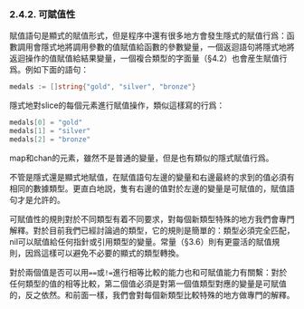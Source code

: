 ### 2.4.2. 可賦值性

賦值語句是顯式的賦值形式，但是程序中還有很多地方會發生隱式的賦值行爲：函數調用會隱式地將調用參數的值賦值給函數的參數變量，一個返迴語句將隱式地將返迴操作的值賦值給結果變量，一個複合類型的字面量（§4.2）也會産生賦值行爲。例如下面的語句：

```Go
medals := []string{"gold", "silver", "bronze"} 
```

隱式地對slice的每個元素進行賦值操作，類似這樣寫的行爲：

```Go
medals[0] = "gold" 
medals[1] = "silver" 
medals[2] = "bronze" 
```

map和chan的元素，雖然不是普通的變量，但是也有類似的隱式賦值行爲。

不管是隱式還是顯式地賦值，在賦值語句左邊的變量和右邊最終的求到的值必須有相同的數據類型。更直白地説，隻有右邊的值對於左邊的變量是可賦值的，賦值語句才是允許的。

可賦值性的規則對於不同類型有着不同要求，對每個新類型特殊的地方我們會專門解釋。對於目前我們已經討論過的類型，它的規則是簡單的：類型必須完全匹配，nil可以賦值給任何指針或引用類型的變量。常量（§3.6）則有更靈活的賦值規則，因爲這樣可以避免不必要的顯式的類型轉換。

對於兩個值是否可以用`==`或`!=`進行相等比較的能力也和可賦值能力有關繫：對於任何類型的值的相等比較，第二個值必須是對第一個值類型對應的變量是可賦值的，反之依然。和前面一樣，我們會對每個新類型比較特殊的地方做專門的解釋。



